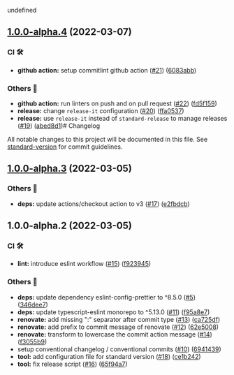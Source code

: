 undefined

## [1.0.0-alpha.4](https://github.com/100terres/eslint-config/compare/v1.0.0-alpha.3...v1.0.0-alpha.4) (2022-03-07)


### CI 🛠

* **github action:** setup commitlint github action ([#21](https://github.com/100terres/eslint-config/issues/21)) ([6083abb](https://github.com/100terres/eslint-config/commit/6083abb5a230bc1b55905684c1846a7d19ac132b))


### Others 🔧

* **github action:** run linters on push and on pull request ([#22](https://github.com/100terres/eslint-config/issues/22)) ([fd5f159](https://github.com/100terres/eslint-config/commit/fd5f159c02aca8e789f4e1294d3eb1ce34031f25))
* **release:** change `release-it` configuration ([#20](https://github.com/100terres/eslint-config/issues/20)) ([ffa0537](https://github.com/100terres/eslint-config/commit/ffa0537da2cf39a1b563459279cb8b875b58f4c2))
* **release:** use `release-it` instead of `standard-release` to manage releases ([#19](https://github.com/100terres/eslint-config/issues/19)) ([abed8d1](https://github.com/100terres/eslint-config/commit/abed8d18ca566eecf7c7b5c845308f8c9944ac83))# Changelog

All notable changes to this project will be documented in this file. See [standard-version](https://github.com/conventional-changelog/standard-version) for commit guidelines.

## [1.0.0-alpha.3](https://github.com/100terres/eslint-config/compare/v1.0.0-alpha.2...v1.0.0-alpha.3) (2022-03-05)


### Others 🔧

* **deps:** update actions/checkout action to v3 ([#17](https://github.com/100terres/eslint-config/issues/17)) ([e2fbdcb](https://github.com/100terres/eslint-config/commit/e2fbdcbb3f9225e526a26e2c30eb4e6d35d56e51))

## 1.0.0-alpha.2 (2022-03-05)


### CI 🛠

* **lint:** introduce eslint workflow ([#15](https://github.com/100terres/eslint-config/issues/15)) ([f923945](https://github.com/100terres/eslint-config/commit/f9239454be60a253fef199aa5d22168290e8c33d))


### Others 🔧

* **deps:** update dependency eslint-config-prettier to ^8.5.0 ([#5](https://github.com/100terres/eslint-config/issues/5)) ([346dee7](https://github.com/100terres/eslint-config/commit/346dee74e756d9be14a9ab0f1d1a344081ae1460))
* **deps:** update typescript-eslint monorepo to ^5.13.0 ([#11](https://github.com/100terres/eslint-config/issues/11)) ([f95a8e7](https://github.com/100terres/eslint-config/commit/f95a8e779fe9586e54c0b4310811812a008bf151))
* **renovate:** add missing ":" separator after commit type ([#13](https://github.com/100terres/eslint-config/issues/13)) ([ca725df](https://github.com/100terres/eslint-config/commit/ca725dfcef225acc27374f9299032e154080bf08))
* **renovate:** add prefix to commit message of renovate ([#12](https://github.com/100terres/eslint-config/issues/12)) ([62e5008](https://github.com/100terres/eslint-config/commit/62e50086db9b07d3e27eb9c869e82fe132151dd7))
* **renovate:** transform to lowercase the commit action message ([#14](https://github.com/100terres/eslint-config/issues/14)) ([f3055b9](https://github.com/100terres/eslint-config/commit/f3055b957528b14a6f2ceca954e0489c68a690ea))
* setup conventional changelog / conventional commits ([#10](https://github.com/100terres/eslint-config/issues/10)) ([6941439](https://github.com/100terres/eslint-config/commit/6941439d07d813b434f6a694b5c2047a48758ed9))
* **tool:** add configuration file for standard version ([#18](https://github.com/100terres/eslint-config/issues/18)) ([ce1b242](https://github.com/100terres/eslint-config/commit/ce1b24202e65c6e9ad01b2cc13c0cc271bcfba5e))
* **tool:** fix release script ([#16](https://github.com/100terres/eslint-config/issues/16)) ([65f94a7](https://github.com/100terres/eslint-config/commit/65f94a70430e78c635915e6d03959d2635de0d61))